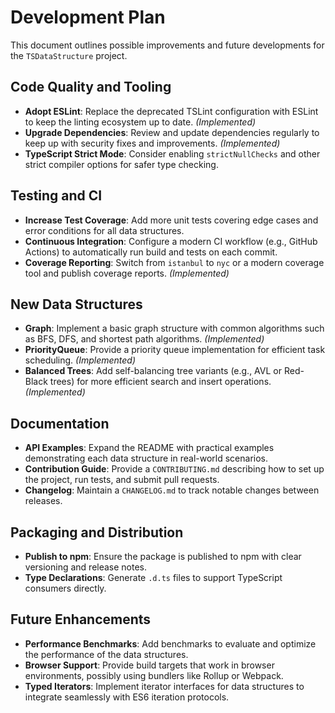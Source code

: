 # Development Plan

This document outlines possible improvements and future developments for the `TSDataStructure` project.

## Code Quality and Tooling

- **Adopt ESLint**: Replace the deprecated TSLint configuration with ESLint to keep the linting ecosystem up to date. *(Implemented)*
- **Upgrade Dependencies**: Review and update dependencies regularly to keep up with security fixes and improvements. *(Implemented)*
- **TypeScript Strict Mode**: Consider enabling `strictNullChecks` and other strict compiler options for safer type checking.

## Testing and CI

- **Increase Test Coverage**: Add more unit tests covering edge cases and error conditions for all data structures.
- **Continuous Integration**: Configure a modern CI workflow (e.g., GitHub Actions) to automatically run build and tests on each commit.
- **Coverage Reporting**: Switch from `istanbul` to `nyc` or a modern coverage tool and publish coverage reports. *(Implemented)*

## New Data Structures

- **Graph**: Implement a basic graph structure with common algorithms such as BFS, DFS, and shortest path algorithms. *(Implemented)*
- **PriorityQueue**: Provide a priority queue implementation for efficient task scheduling. *(Implemented)*
- **Balanced Trees**: Add self-balancing tree variants (e.g., AVL or Red-Black trees) for more efficient search and insert operations. *(Implemented)*

## Documentation

- **API Examples**: Expand the README with practical examples demonstrating each data structure in real-world scenarios.
- **Contribution Guide**: Provide a `CONTRIBUTING.md` describing how to set up the project, run tests, and submit pull requests.
- **Changelog**: Maintain a `CHANGELOG.md` to track notable changes between releases.

## Packaging and Distribution

- **Publish to npm**: Ensure the package is published to npm with clear versioning and release notes.
- **Type Declarations**: Generate `.d.ts` files to support TypeScript consumers directly.

## Future Enhancements

- **Performance Benchmarks**: Add benchmarks to evaluate and optimize the performance of the data structures.
- **Browser Support**: Provide build targets that work in browser environments, possibly using bundlers like Rollup or Webpack.
- **Typed Iterators**: Implement iterator interfaces for data structures to integrate seamlessly with ES6 iteration protocols.

